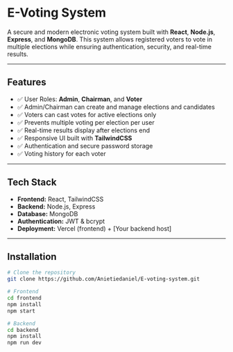 # E-Voting System

A secure and modern electronic voting system built with **React**, **Node.js**, **Express**, and **MongoDB**. This system allows registered voters to vote in multiple elections while ensuring authentication, security, and real-time results.

---

## Features

- ✅ User Roles: **Admin**, **Chairman**, and **Voter**
- ✅ Admin/Chairman can create and manage elections and candidates
- ✅ Voters can cast votes for active elections only
- ✅ Prevents multiple voting per election per user
- ✅ Real-time results display after elections end
- ✅ Responsive UI built with **TailwindCSS**
- ✅ Authentication and secure password storage
- ✅ Voting history for each voter

---

## Tech Stack

- **Frontend:** React, TailwindCSS
- **Backend:** Node.js, Express
- **Database:** MongoDB
- **Authentication:** JWT & bcrypt
- **Deployment:** Vercel (frontend) + [Your backend host]

---

## Installation

```bash
# Clone the repository
git clone https://github.com/Anietiedaniel/E-voting-system.git

# Frontend
cd frontend
npm install
npm start

# Backend
cd backend
npm install
npm run dev
